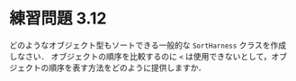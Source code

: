 # 練習問題 3.12
どのようなオブジェクト型もソートできる一般的な `SortHarness` クラスを作成しなさい．
オブジェクトの順序を比較するのに `<` は使用できないとして，オブジェクトの順序を表す方法をどのように提供しますか．
